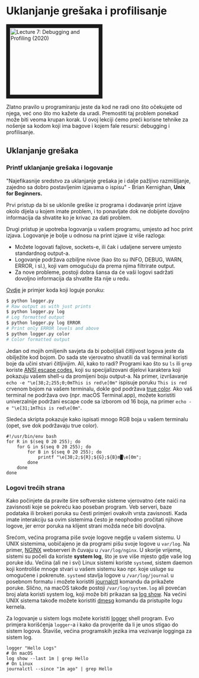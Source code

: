 # Uklanjanje grešaka i profilisanje

<a href="http://www.youtube.com/watch?feature=player_embedded&v=l812pUnKxME
" target="_blank"><img src="" 
alt="Lecture 7: Debugging and Profiling (2020)" width="240" height="180" border="10" /></a>

Zlatno pravilo u programiranju jeste da kod ne radi ono što očekujete od njega, već ono što mo kažete da uradi. Premostiti taj problem ponekad može biti veoma krupan korak. U ovoj lekciji ćemo preći korisne tehnike za nošenje sa kodom koji ima bagove i kojem fale resursi: debugging i profilisanje. 

## Uklanjanje grešaka

### Printf uklanjanje grešaka i logovanje

"Najefikasnije sredstvo za uklanjanje grešaka je i dalje pažljivo razmišljanje, zajedno sa dobro postavljenim izjavama o ispisu" - Brian Kernighan, __Unix for Beginners.__

Prvi pristup da bi se uklonile greške iz programa i dodavanje print izjave okolo dijela u kojem imate problem, i to ponavljate dok ne dobijete dovoljno informacija da shvatite ko je krivac za dati problem.

Drugi pristup je upotreba logovanja u vašem programu, umjesto ad hoc print izjava. Logovanje je bolje u odnosu na print izjave iz više razloga: 

- Možete logovati fajlove, sockets-e, ili čak i udaljene servere umjesto standardnog output-a.
- Logovanje podržava ozbiljne nivoe (kao što su  INFO, DEBUG, WARN, ERROR, i sl.), koji vam omogućuju da prema njima filtrirate output.
- Za nove probleme, postoji dobra šansa da će vaši logovi sadržati dovoljno informacija da shvatite šta nije u redu.

[Ovdje](https://missing.csail.mit.edu/static/files/logger.py) je primjer koda koji loguje poruku: 

```python
$ python logger.py
# Raw output as with just prints
$ python logger.py log
# Log formatted output
$ python logger.py log ERROR
# Print only ERROR levels and above
$ python logger.py color
# Color formatted output
```

Jedan od mojih omiljenih savjeta da bi poboljšali čitljivost logova jeste da obilježite kod bojom. Do sada ste vjerovatno shvatili da vaš terminal koristi boje da učini stvari čitljivijim. Ali, kako to radi? Programi kao što su `ls` ili `grep` koriste [ANSI escape codes](https://en.wikipedia.org/wiki/ANSI_escape_code), koji su specijalizovani dijelovi karaktera koji pokazuju vašem shell-u da promijeni boju output-a. Na primer, izvršavanje `echo -e "\e[38;2;255;0;0mThis is red\e[0m"` ispisuje poruku `This is red` crvenom bojom na vašem terminalu, dokle god podržava [true color](https://gist.github.com/XVilka/8346728#terminals--true-color). Ako vaš terminal ne podržava ovo (npr. macOS Terminal.app), možete koristiti univerzalnije podržani escape code sa izborom od 16 boja, na primer `echo -e "\e[31;1mThis is red\e[0m"`. 

Sledeća skripta pokazuje kako ispisati mnogo RGB boja u vašem terminalu (opet, sve dok podržavaju true color).

```shell
#!/usr/bin/env bash
for R in $(seq 0 20 255); do
    for G in $(seq 0 20 255); do
        for B in $(seq 0 20 255); do
            printf "\e[38;2;${R};${G};${B}m█\e[0m";
        done
    done
done
```

### Logovi trećih strana

Kako počinjete da pravite šire softverske sisteme vjerovatno ćete naići na zavisnosti koje se pokreću kao poseban program. Veb serveri, baze podataka ili brokeri poruka su česti primjeri ovakvih vrsta zavisnosti. Kada imate interakciju sa ovim sistemima često je neophodno pročitati njihove logove, jer error poruka na klijent strani možda neće biti dovoljna.

Srećom, većina programa piše svoje logove negdje u vašem sistemu. U UNIX sistemima, uobičajeno je da programi pišu svoje logove u `var/log`. Na primer, [NGINX](https://www.nginx.com/) webserveri ih čuvaju u `/var/log/nginx`. U skorije vrijeme, sistemi su počeli da koriste **system log**, što je sve više mjesto gdje vaše log poruke idu. Većina (ali ne i svi) Linux sistemi koriste `systemd`, sistem daemon koji kontroliše mnoge stvari u vašem sistemu kao npr. koje usluge su omogućene i pokrenute. `systemd` stavlja logove u `/var/log/journal` u posebnom formatu i možete koristiti [journalctl](https://www.man7.org/linux/man-pages/man1/journalctl.1.html) komandu da prikažete poruke. Slično, na macOS takođe postoji `/var/log/system.log` ali povećan broj alata koristi system log, koji može biti prikazan sa [log show](https://www.manpagez.com/man/1/log/). Na većini UNIX sistema takođe možete koristiti [dmesg](https://www.man7.org/linux/man-pages/man1/dmesg.1.html) komandu da pristupite logu kernela.

Za logovanje u sistem logs možete koristiti [logger](https://www.man7.org/linux/man-pages/man1/logger.1.html) shell program. Evo primjera korišćenja `logger`-a i kako da provjerite da li je unos stigao do sistem logova. Štaviše, većina programskih jezika ima vezivanje logginga za sistem log.

```shell
logger "Hello Logs"
# On macOS
log show --last 1m | grep Hello
# On Linux
journalctl --since "1m ago" | grep Hello
```

